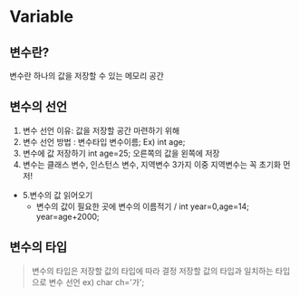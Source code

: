 # Variable
## 변수란?
변수란 하나의 값을 저장할 수 있는 메모리 공간
## 변수의 선언
1. 변수 선언 이유: 값을 저장할 공간 마련하기 위해
2. 변수 선언 방법 : 변수타입 변수이름;  Ex) int age;
3. 변수에 값 저장하기 int age=25;  오른쪽의 값을 왼쪽에 저장
4. 변수는 클래스 변수, 인스턴스 변수, 지역변수 3가지  이중 지역변수는 꼭 초기화 먼저!  

* 5.변수의 값 읽어오기
    - 변수의 값이 필요한 곳에 변수의 이름적기 / int year=0,age=14; year=age+2000;
## 변수의 타입
>변수의 타입은 저장할 값의 타입에 따라 결정
>저장할 값의 타입과 일치하는 타입으로 변수 선언 ex) char ch='가';



